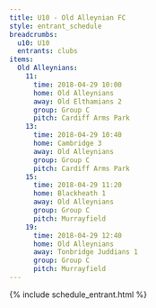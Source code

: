 ```yaml
---
title: U10 - Old Alleynian FC
style: entrant_schedule
breadcrumbs:
  u10: U10
  entrants: clubs
items:
  Old Alleynians:
    11:
      time: 2018-04-29 10:00
      home: Old Alleynians
      away: Old Elthamians 2
      group: Group C
      pitch: Cardiff Arms Park
    13:
      time: 2018-04-29 10:40
      home: Cambridge 3
      away: Old Alleynians
      group: Group C
      pitch: Cardiff Arms Park
    15:
      time: 2018-04-29 11:20
      home: Blackheath 1
      away: Old Alleynians
      group: Group C
      pitch: Murrayfield
    19:
      time: 2018-04-29 12:40
      home: Old Alleynians
      away: Tonbridge Juddians 1
      group: Group C
      pitch: Murrayfield
---
```


{% include schedule_entrant.html %}

